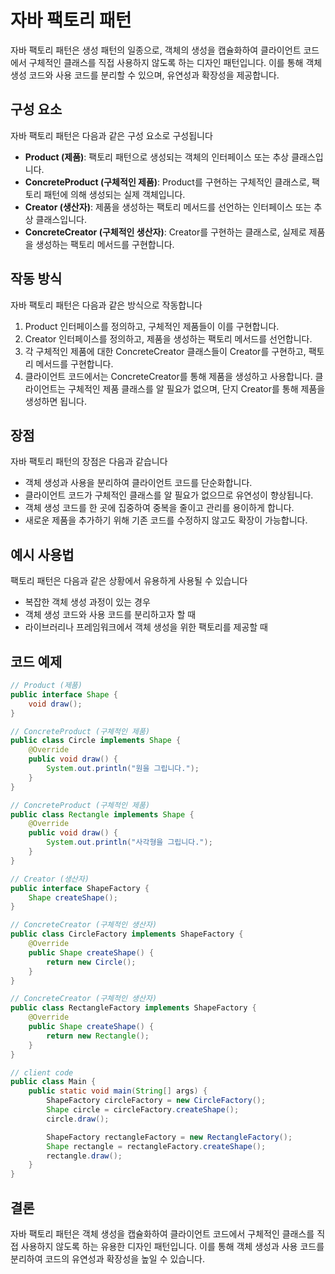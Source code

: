 # 자바 팩토리 패턴

자바 팩토리 패턴은 생성 패턴의 일종으로, 객체의 생성을 캡슐화하여 클라이언트 코드에서 구체적인 클래스를 직접 사용하지 않도록 하는 디자인 패턴입니다. 이를 통해 객체 생성 코드와 사용 코드를 분리할 수 있으며, 유연성과 확장성을 제공합니다.

## 구성 요소

자바 팩토리 패턴은 다음과 같은 구성 요소로 구성됩니다

- **Product (제품)**: 팩토리 패턴으로 생성되는 객체의 인터페이스 또는 추상 클래스입니다.
- **ConcreteProduct (구체적인 제품)**: Product를 구현하는 구체적인 클래스로, 팩토리 패턴에 의해 생성되는 실제 객체입니다.
- **Creator (생산자)**: 제품을 생성하는 팩토리 메서드를 선언하는 인터페이스 또는 추상 클래스입니다.
- **ConcreteCreator (구체적인 생산자)**: Creator를 구현하는 클래스로, 실제로 제품을 생성하는 팩토리 메서드를 구현합니다.

## 작동 방식

자바 팩토리 패턴은 다음과 같은 방식으로 작동합니다

1. Product 인터페이스를 정의하고, 구체적인 제품들이 이를 구현합니다.
2. Creator 인터페이스를 정의하고, 제품을 생성하는 팩토리 메서드를 선언합니다.
3. 각 구체적인 제품에 대한 ConcreteCreator 클래스들이 Creator를 구현하고, 팩토리 메서드를 구현합니다.
4. 클라이언트 코드에서는 ConcreteCreator를 통해 제품을 생성하고 사용합니다. 클라이언트는 구체적인 제품 클래스를 알 필요가 없으며, 단지 Creator를 통해 제품을 생성하면 됩니다.

## 장점

자바 팩토리 패턴의 장점은 다음과 같습니다

- 객체 생성과 사용을 분리하여 클라이언트 코드를 단순화합니다.
- 클라이언트 코드가 구체적인 클래스를 알 필요가 없으므로 유연성이 향상됩니다.
- 객체 생성 코드를 한 곳에 집중하여 중복을 줄이고 관리를 용이하게 합니다.
- 새로운 제품을 추가하기 위해 기존 코드를 수정하지 않고도 확장이 가능합니다.

## 예시 사용법

팩토리 패턴은 다음과 같은 상황에서 유용하게 사용될 수 있습니다

- 복잡한 객체 생성 과정이 있는 경우
- 객체 생성 코드와 사용 코드를 분리하고자 할 때
- 라이브러리나 프레임워크에서 객체 생성을 위한 팩토리를 제공할 때

## 코드 예제

```java
// Product (제품)
public interface Shape {
    void draw();
}

// ConcreteProduct (구체적인 제품)
public class Circle implements Shape {
    @Override
    public void draw() {
        System.out.println("원을 그립니다.");
    }
}

// ConcreteProduct (구체적인 제품)
public class Rectangle implements Shape {
    @Override
    public void draw() {
        System.out.println("사각형을 그립니다.");
    }
}

// Creator (생산자)
public interface ShapeFactory {
    Shape createShape();
}

// ConcreteCreator (구체적인 생산자)
public class CircleFactory implements ShapeFactory {
    @Override
    public Shape createShape() {
        return new Circle();
    }
}

// ConcreteCreator (구체적인 생산자)
public class RectangleFactory implements ShapeFactory {
    @Override
    public Shape createShape() {
        return new Rectangle();
    }
}

// client code
public class Main {
    public static void main(String[] args) {
        ShapeFactory circleFactory = new CircleFactory();
        Shape circle = circleFactory.createShape();
        circle.draw();

        ShapeFactory rectangleFactory = new RectangleFactory();
        Shape rectangle = rectangleFactory.createShape();
        rectangle.draw();
    }
}
```

## 결론

자바 팩토리 패턴은 객체 생성을 캡슐화하여 클라이언트 코드에서 구체적인 클래스를 직접 사용하지 않도록 하는 유용한 디자인 패턴입니다. 이를 통해 객체 생성과 사용 코드를 분리하여 코드의 유연성과 확장성을 높일 수 있습니다.
